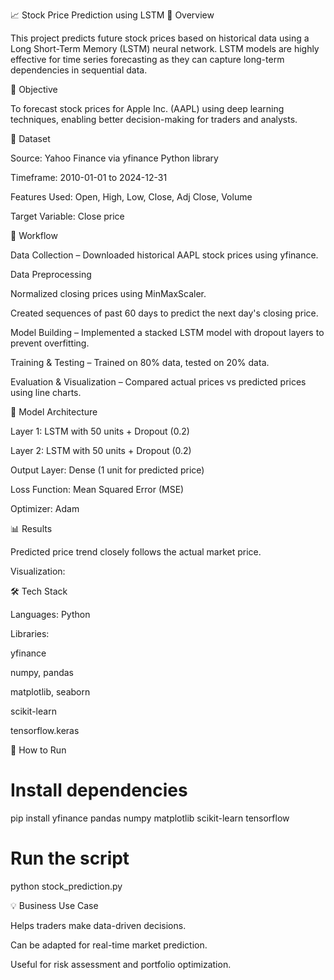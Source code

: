 📈 Stock Price Prediction using LSTM
📌 Overview

This project predicts future stock prices based on historical data using a Long Short-Term Memory (LSTM) neural network. LSTM models are highly effective for time series forecasting as they can capture long-term dependencies in sequential data.

🎯 Objective

To forecast stock prices for Apple Inc. (AAPL) using deep learning techniques, enabling better decision-making for traders and analysts.

📂 Dataset

Source: Yahoo Finance via yfinance Python library

Timeframe: 2010-01-01 to 2024-12-31

Features Used: Open, High, Low, Close, Adj Close, Volume

Target Variable: Close price

🔄 Workflow

Data Collection – Downloaded historical AAPL stock prices using yfinance.

Data Preprocessing

Normalized closing prices using MinMaxScaler.

Created sequences of past 60 days to predict the next day's closing price.

Model Building – Implemented a stacked LSTM model with dropout layers to prevent overfitting.

Training & Testing – Trained on 80% data, tested on 20% data.

Evaluation & Visualization – Compared actual prices vs predicted prices using line charts.

🧠 Model Architecture

Layer 1: LSTM with 50 units + Dropout (0.2)

Layer 2: LSTM with 50 units + Dropout (0.2)

Output Layer: Dense (1 unit for predicted price)

Loss Function: Mean Squared Error (MSE)

Optimizer: Adam

📊 Results

Predicted price trend closely follows the actual market price.

Visualization:

🛠 Tech Stack

Languages: Python

Libraries:

yfinance

numpy, pandas

matplotlib, seaborn

scikit-learn

tensorflow.keras

🚀 How to Run
# Install dependencies
pip install yfinance pandas numpy matplotlib scikit-learn tensorflow

# Run the script
python stock_prediction.py

💡 Business Use Case

Helps traders make data-driven decisions.

Can be adapted for real-time market prediction.

Useful for risk assessment and portfolio optimization.
